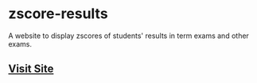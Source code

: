 # zscore-results
A website to display zscores of students' results in term exams and other exams.
## [Visit Site](https://developers-rccs.github.io/zscore-results/)

